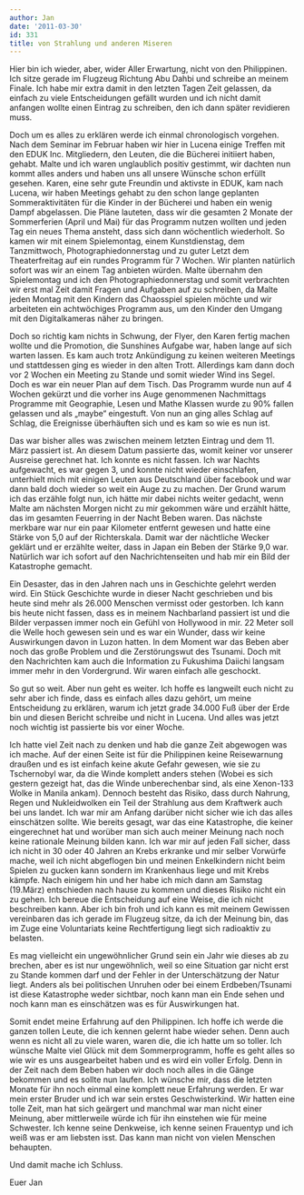 ```yaml
---
author: Jan
date: '2011-03-30'
id: 331
title: von Strahlung und anderen Miseren
---
```


Hier bin ich wieder, aber, wider Aller Erwartung, nicht von den Philippinen. Ich sitze gerade im Flugzeug Richtung Abu Dahbi und schreibe an meinem Finale. Ich habe mir extra damit in den letzten Tagen Zeit gelassen, da einfach zu viele Entscheidungen gefällt wurden und ich nicht damit anfangen wollte einen Eintrag zu schreiben, den ich dann später revidieren muss.

Doch um es alles zu erklären werde ich einmal chronologisch vorgehen. Nach dem Seminar im Februar haben wir hier in Lucena einige Treffen mit den EDUK Inc. Mitgliedern, den Leuten, die die Bücherei initiiert haben, gehabt. Malte und ich waren unglaublich positiv gestimmt, wir dachten nun kommt alles anders und haben uns all unsere Wünsche schon erfüllt gesehen. Karen, eine sehr gute Freundin und aktivste in EDUK, kam nach Lucena, wir haben Meetings gehabt zu den schon lange geplanten Sommeraktivitäten für die Kinder in der Bücherei und haben ein wenig Dampf abgelassen. Die Pläne lauteten, dass wir die gesamten 2 Monate der Sommerferien (April und Mai) für das Programm nutzen wollten und jeden Tag ein neues Thema ansteht, dass sich dann wöchentlich wiederholt. So kamen wir mit einem Spielemontag, einem Kunstdienstag, dem Tanzmittwoch, Photographiedonnerstag und zu guter Letzt dem Theaterfreitag auf ein rundes Programm für 7 Wochen. Wir planten natürlich sofort was wir an einem Tag anbieten würden. Malte übernahm den Spielemontag und ich den Photographiedonnerstag und somit verbrachten wir erst mal Zeit damit Fragen und Aufgaben auf zu schreiben, da Malte jeden Montag mit den Kindern das Chaosspiel spielen möchte und wir arbeiteten ein achtwöchiges Programm aus, um den Kinder den Umgang mit den Digitalkameras näher zu bringen.

Doch so richtig kam nichts in Schwung, der Flyer, den Karen fertig machen wollte und die Promotion, die Sunshines Aufgabe war, haben lange auf sich warten lassen. Es kam auch trotz Ankündigung zu keinen weiteren Meetings und stattdessen ging es wieder in den alten Trott. Allerdings kam dann doch vor 2 Wochen ein Meeting zu Stande und somit wieder Wind ins Segel. Doch es war ein neuer Plan auf dem Tisch. Das Programm wurde nun auf 4 Wochen gekürzt und die vorher ins Auge genommenen Nachmittags Programme mit Geographie, Lesen und Mathe Klassen wurde zu 90% fallen gelassen und als „maybe“ eingestuft. Von nun an ging alles Schlag auf Schlag, die Ereignisse überhäuften sich und es kam so wie es nun ist.

Das war bisher alles was zwischen meinem letzten Eintrag und dem 11. März passiert ist. An diesem Datum passierte das, womit keiner vor unserer Ausreise gerechnet hat. Ich konnte es nicht fassen. Ich war Nachts aufgewacht, es war gegen 3, und konnte nicht wieder einschlafen, unterhielt mich mit einigen Leuten aus Deutschland über facebook und war dann bald doch wieder so weit ein Auge zu zu machen. Der Grund warum ich das erzähle folgt nun, ich hätte mir dabei nichts weiter gedacht, wenn Malte am nächsten Morgen nicht zu mir gekommen wäre und erzählt hätte, das im gesamten Feuerring in der Nacht Beben waren. Das nächste merkbare war nur ein paar Kilometer entfernt gewesen und hatte eine Stärke von 5,0 auf der Richterskala. Damit war der nächtliche Wecker geklärt und er erzählte weiter, dass in Japan ein Beben der Stärke 9,0 war. Natürlich war ich sofort auf den Nachrichtenseiten und hab mir ein Bild der Katastrophe gemacht.

Ein Desaster, das in den Jahren nach uns in Geschichte gelehrt werden wird. Ein Stück Geschichte wurde in dieser Nacht geschrieben und bis heute sind mehr als 26.000 Menschen vermisst oder gestorben. Ich kann bis heute nicht fassen, dass es in meinem Nachbarland passiert ist und die Bilder verpassen immer noch ein Gefühl von Hollywood in mir. 22 Meter soll die Welle hoch gewesen sein und es war ein Wunder, dass wir keine Auswirkungen davon in Luzon hatten. In dem Moment war das Beben aber noch das große Problem und die Zerstörungswut des Tsunami. Doch mit den Nachrichten kam auch die Information zu Fukushima Daiichi langsam immer mehr in den Vordergrund. Wir waren einfach alle geschockt.

So gut so weit. Aber nun geht es weiter. Ich hoffe es langweilt euch nicht zu sehr aber ich finde, dass es einfach alles dazu gehört, um meine Entscheidung zu erklären, warum ich jetzt grade 34.000 Fuß über der Erde bin und diesen Bericht schreibe und nicht in Lucena. Und alles was jetzt noch wichtig ist passierte bis vor einer Woche.

Ich hatte viel Zeit nach zu denken und hab die ganze Zeit abgewogen was ich mache. Auf der einen Seite ist für die Philippinen keine Reisewarnung draußen und es ist einfach keine akute Gefahr gewesen, wie sie zu Tschernobyl war, da die Winde komplett anders stehen (Wobei es sich gestern gezeigt hat, das die Winde unberechenbar sind, als eine Xenon-133 Wolke in Manila ankam). Dennoch besteht das Risiko, dass durch Nahrung, Regen und Nukleidwolken ein Teil der Strahlung aus dem Kraftwerk auch bei uns landet. Ich war mir am Anfang darüber nicht sicher wie ich das alles einschätzen sollte. Wie bereits gesagt, war das eine Katastrophe, die keiner eingerechnet hat und worüber man sich auch meiner Meinung nach noch keine rationale Meinung bilden kann. Ich war mir auf jeden Fall sicher, dass ich nicht in 30 oder 40 Jahren an Krebs erkranke und mir selber Vorwürfe mache, weil ich nicht abgeflogen bin und meinen Enkelkindern nicht beim Spielen zu gucken kann sondern im Krankenhaus liege und mit Krebs kämpfe. Nach einigem hin und her habe ich mich dann am Samstag (19.März) entschieden nach hause zu kommen und dieses Risiko nicht ein zu gehen. Ich bereue die Entscheidung auf eine Weise, die ich nicht beschreiben kann. Aber ich bin froh und ich kann es mit meinem Gewissen vereinbaren das ich gerade im Flugzeug sitze, da ich der Meinung bin, das im Zuge eine Voluntariats keine Rechtfertigung liegt sich radioaktiv zu belasten.

Es mag vielleicht ein ungewöhnlicher Grund sein ein Jahr wie dieses ab zu brechen, aber es ist nur ungewöhnlich, weil so eine Situation gar nicht erst zu Stande kommen darf und der Fehler in der Unterschätzung der Natur liegt. Anders als bei politischen Unruhen oder bei einem Erdbeben/Tsunami ist diese Katastrophe weder sichtbar, noch kann man ein Ende sehen und noch kann man es einschätzen was es für Auswirkungen hat.

Somit endet meine Erfahrung auf den Philippinen. Ich hoffe ich werde die ganzen tollen Leute, die ich kennen gelernt habe wieder sehen. Denn auch wenn es nicht all zu viele waren, waren die, die ich hatte um so toller. Ich wünsche Malte viel Glück mit dem Sommerprogramm, hoffe es geht alles so wie wir es uns ausgearbeitet haben und es wird ein voller Erfolg. Denn in der Zeit nach dem Beben haben wir doch noch alles in die Gänge bekommen und es sollte nun laufen. Ich wünsche mir, dass die letzten Monate für ihn noch einmal eine komplett neue Erfahrung werden. Er war mein erster Bruder und ich war sein erstes Geschwisterkind. Wir hatten eine tolle Zeit, man hat sich geärgert und manchmal war man nicht einer Meinung, aber mittlerweile würde ich für ihn einstehen wie für meine Schwester. Ich kenne seine Denkweise, ich kenne seinen Frauentyp und ich weiß was er am liebsten isst. Das kann man nicht von vielen Menschen behaupten.

Und damit mache ich Schluss.

Euer Jan

